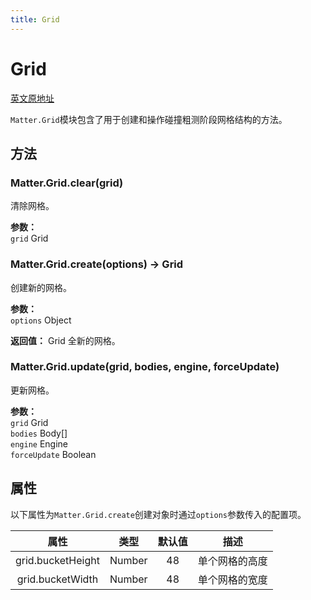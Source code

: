 ```yaml
---
title: Grid
---
```


# Grid

[英文原地址](https://brm.io/matter-js/docs/classes/Grid.html)

`Matter.Grid`模块包含了用于创建和操作碰撞粗测阶段网格结构的方法。

## 方法

### Matter.Grid.clear(grid)   

清除网格。

**参数：**   
`grid` Grid


### Matter.Grid.create(options) → Grid

创建新的网格。

**参数：**  
`options` Object  

**返回值：**
Grid 全新的网格。


### Matter.Grid.update(grid, bodies, engine, forceUpdate)  

更新网格。

**参数：**  
`grid` Grid   
`bodies` Body[]   
`engine` Engine   
`forceUpdate`  Boolean  

## 属性

以下属性为`Matter.Grid.create`创建对象时通过`options`参数传入的配置项。

| 属性 | 类型 | 默认值 | 描述 |
|:---:|:---:|:---:|----|
| grid.bucketHeight | Number | 48 | 单个网格的高度 |
| grid.bucketWidth | Number | 48 | 单个网格的宽度 |














